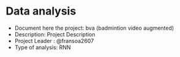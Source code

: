 # Data analysis
- Document here the project: bva (badmintion video augmented)
- Description: Project Description
- Project Leader : @fransoa2607
- Type of analysis: RNN
